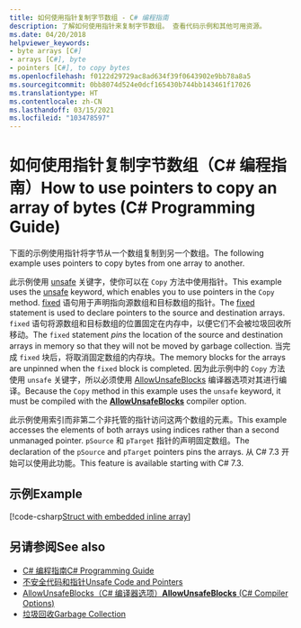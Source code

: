 ```yaml
---
title: 如何使用指针复制字节数组 - C# 编程指南
description: 了解如何使用指针来复制字节数组。 查看代码示例和其他可用资源。
ms.date: 04/20/2018
helpviewer_keywords:
- byte arrays [C#]
- arrays [C#], byte
- pointers [C#], to copy bytes
ms.openlocfilehash: f0122d29729ac8ad634f39f0643902e9bb78a8a5
ms.sourcegitcommit: 0bb8074d524e0dcf165430b744bb143461f17026
ms.translationtype: HT
ms.contentlocale: zh-CN
ms.lasthandoff: 03/15/2021
ms.locfileid: "103478597"
---
```

# <a name="how-to-use-pointers-to-copy-an-array-of-bytes-c-programming-guide"></a><span data-ttu-id="638d1-104">如何使用指针复制字节数组（C# 编程指南）</span><span class="sxs-lookup"><span data-stu-id="638d1-104">How to use pointers to copy an array of bytes (C# Programming Guide)</span></span>

<span data-ttu-id="638d1-105">下面的示例使用指针将字节从一个数组复制到另一个数组。</span><span class="sxs-lookup"><span data-stu-id="638d1-105">The following example uses pointers to copy bytes from one array to another.</span></span>

<span data-ttu-id="638d1-106">此示例使用 [unsafe](../../language-reference/keywords/unsafe.md) 关键字，使你可以在 `Copy` 方法中使用指针。</span><span class="sxs-lookup"><span data-stu-id="638d1-106">This example uses the [unsafe](../../language-reference/keywords/unsafe.md) keyword, which enables you to use pointers in the `Copy` method.</span></span> <span data-ttu-id="638d1-107">[fixed](../../language-reference/keywords/fixed-statement.md) 语句用于声明指向源数组和目标数组的指针。</span><span class="sxs-lookup"><span data-stu-id="638d1-107">The [fixed](../../language-reference/keywords/fixed-statement.md) statement is used to declare pointers to the source and destination arrays.</span></span> <span data-ttu-id="638d1-108">`fixed` 语句将源数组和目标数组的位置固定在内存中，以便它们不会被垃圾回收所移动。</span><span class="sxs-lookup"><span data-stu-id="638d1-108">The `fixed` statement *pins* the location of the source and destination arrays in memory so that they will not be moved by garbage collection.</span></span> <span data-ttu-id="638d1-109">当完成 `fixed` 块后，将取消固定数组的内存块。</span><span class="sxs-lookup"><span data-stu-id="638d1-109">The memory blocks for the arrays are unpinned when the `fixed` block is completed.</span></span> <span data-ttu-id="638d1-110">因为此示例中的 `Copy` 方法使用 `unsafe` 关键字，所以必须使用 [AllowUnsafeBlocks](../../language-reference/compiler-options/language.md#allowunsafeblocks) 编译器选项对其进行编译。</span><span class="sxs-lookup"><span data-stu-id="638d1-110">Because the `Copy` method in this example uses the `unsafe` keyword, it must be compiled with the [**AllowUnsafeBlocks**](../../language-reference/compiler-options/language.md#allowunsafeblocks) compiler option.</span></span>

<span data-ttu-id="638d1-111">此示例使用索引而非第二个非托管的指针访问这两个数组的元素。</span><span class="sxs-lookup"><span data-stu-id="638d1-111">This example accesses the elements of both arrays using indices rather than a second unmanaged pointer.</span></span> <span data-ttu-id="638d1-112">`pSource` 和 `pTarget` 指针的声明固定数组。</span><span class="sxs-lookup"><span data-stu-id="638d1-112">The declaration of the `pSource` and `pTarget` pointers pins the arrays.</span></span> <span data-ttu-id="638d1-113">从 C# 7.3 开始可以使用此功能。</span><span class="sxs-lookup"><span data-stu-id="638d1-113">This feature is available starting with C# 7.3.</span></span>

## <a name="example"></a><span data-ttu-id="638d1-114">示例</span><span class="sxs-lookup"><span data-stu-id="638d1-114">Example</span></span>

[!code-csharp[Struct with embedded inline array](snippets/FixedKeywordExamples.cs#8)]

## <a name="see-also"></a><span data-ttu-id="638d1-115">另请参阅</span><span class="sxs-lookup"><span data-stu-id="638d1-115">See also</span></span>

- [<span data-ttu-id="638d1-116">C# 编程指南</span><span class="sxs-lookup"><span data-stu-id="638d1-116">C# Programming Guide</span></span>](../index.md)
- [<span data-ttu-id="638d1-117">不安全代码和指针</span><span class="sxs-lookup"><span data-stu-id="638d1-117">Unsafe Code and Pointers</span></span>](index.md)
- [<span data-ttu-id="638d1-118">AllowUnsafeBlocks（C# 编译器选项）</span><span class="sxs-lookup"><span data-stu-id="638d1-118">**AllowUnsafeBlocks** (C# Compiler Options)</span></span>](../../language-reference/compiler-options/language.md#allowunsafeblocks)
- [<span data-ttu-id="638d1-119">垃圾回收</span><span class="sxs-lookup"><span data-stu-id="638d1-119">Garbage Collection</span></span>](../../../standard/garbage-collection/index.md)
